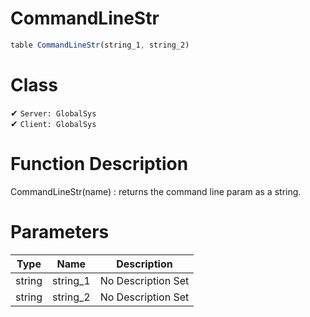 # CommandLineStr
```js
table CommandLineStr(string_1, string_2)
```
# Class
✔ `Server: GlobalSys`  
✔ `Client: GlobalSys`  

# Function Description
CommandLineStr(name) : returns the command line param as a string.
# Parameters
Type|Name|Description
--|--|--
string|string_1|No Description Set
string|string_2|No Description Set
